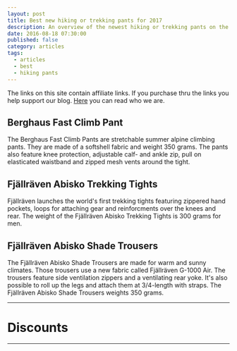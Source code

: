 ```yaml
---
layout: post
title: Best new hiking or trekking pants for 2017
description: An overview of the newest hiking or trekking pants on the market.
date: 2016-08-18 07:30:00
published: false
category: articles
tags:
  - articles
  - best
  - hiking pants
---
```



The links on this site contain affiliate links. If you purchase thru the links you help support our blog. <a href="http://www.hikeventures.com/about/" target="_blank">Here</a> you can read who we are.

## Berghaus Fast Climb Pant
The Berghaus Fast Climb Pants are stretchable summer alpine climbing pants. They are made of a softshell fabric and weight 350 grams. The pants also feature knee protection, adjustable calf- and ankle zip, pull on elasticated waistband and zipped mesh vents around the tight.

<!--more-->

## Fjällräven Abisko Trekking Tights
Fjällräven launches the world's first trekking tights featuring zippered hand pockets, loops for attaching gear and reinforcments over the knees and rear. The weight of the Fjällräven Abisko Trekking Tights is 300 grams for men.

## Fjällräven Abisko Shade Trousers
The Fjällräven Abisko Shade Trousers are made for warm and sunny climates. Those trousers use a new fabric called Fjällräven G-1000 Air. The trousers feature side ventilation zippers and a ventilating rear yoke. It's also possible to roll up the legs and attach them at 3/4-length with straps. The Fjällräven Abisko Shade Trousers weights 350 grams.


---

# Discounts
<div class="row">
  <div class="col-sm-12">
<center>
 <script type="text/javascript" src="http://classic.avantlink.com/api.php?affiliate_id=125311&module=ProductSearch&output=js&website_id=150351&search_term=hiking AND rain AND pants AND men&search_advanced_syntax=1&merchant_ids=10008%7C10060%7C11741%7C10913%7C11243%7C10785%7C10086%7C13273%7C10083%7C10248%7C10049%7C10921%7C10279%7C10345%7C10593%7C10337%7C10943&search_on_sale_only=1&search_price_minimum=200&search_on_sale_level=20&search_results_layout=list&search_results_fields=Product+Name%7CSale+Price%7CPrice+Discount+Percent&search_results_count=8&search_results_sort_order=Sale+Price"></script>
</center>
  </div>
</div>

---

<script type="text/javascript">
amzn_assoc_placement = "adunit0";
amzn_assoc_search_bar = "false";
amzn_assoc_tracking_id = "hikeve-20";
amzn_assoc_search_bar_position = "top";
amzn_assoc_ad_mode = "search";
amzn_assoc_ad_type = "smart";
amzn_assoc_marketplace = "amazon";
amzn_assoc_region = "US";
amzn_assoc_title = "GPS Outdoor Watches";
amzn_assoc_default_search_phrase = "suunto spartan";
amzn_assoc_default_category = "All";
amzn_assoc_linkid = "edb1d00e614ad3a35eb0a5421405645c";
</script>
<script src="//z-na.amazon-adsystem.com/widgets/onejs?MarketPlace=US"></script>
